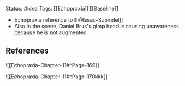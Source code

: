 Status: #idea
Tags: [[Echopraxia]] [[Baseline]]

* Echopraxia reference to [[@Issac-Szpindel]]
* Also in the scene, Daniel Bruk's gimp hood is causing unawareness because he is not augmented

## References

![[Echopraxia-Chapter-11#^Page-169]]


![[Echopraxia-Chapter-11#^Page-170kkk]]